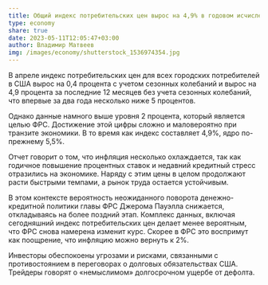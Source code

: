 ```yaml
---
title: Общий индекс потребительских цен вырос на 4,9% в годовом исчислении
type: economy
share: true
date: 2023-05-11T12:05:47+03:00
author: Владимир Матвеев
img: /images/economy/shutterstock_1536974354.jpg
---
```

В апреле индекс потребительских цен для всех городских потребителей в США вырос на 0,4 процента с учетом сезонных колебаний и вырос на 4,9 процента за последние 12 месяцев без учета сезонных колебаний, что впервые за два года несколько ниже 5 процентов.

Однако данные намного выше уровня 2 процента, который является целью ФРС. Достижение этой цифры сложно и маловероятно при транзите экономики. В то время как индекс составляет 4,9%, ядро по-прежнему 5,5%.

Отчет говорит о том, что инфляция несколько охлаждается, так как годичное повышение процентных ставок и недавний кредитный стресс отразились на экономике. Наряду с этим цены в целом продолжают расти быстрыми темпами, а рынок труда остается устойчивым.

В этом контексте вероятность неожиданного поворота денежно-кредитной политики главы ФРС Джерома Пауэлла снижается, откладываясь на более поздний этап. Комплекс данных, включая сегодняшний индекс потребительских цен делает менее вероятным, что ФРС снова намерена изменит курс. Скорее в ФРС это воспримут как поощрение, что инфляцию можно вернуть к 2%.

Инвесторы обеспокоены угрозами и рисками, связанными с противостоянием в переговорах о долговых обязательствах США. Трейдеры говорят о «немыслимом» долгосрочном ущербе от дефолта.